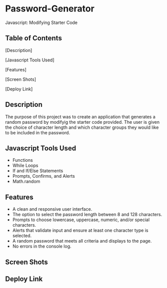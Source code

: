 # Password-Generator
Javascript: Modifying Starter Code
## Table of Contents ##
[Description]

[Javascript Tools Used]

[Features]

[Screen Shots]

[Deploy Link]
## Description ##
The purpose of this project was to create an application that generates a random password by modifyig the starter code provided. The user is given the choice of character length and which character groups they would like to be included in the password. 
## Javascript Tools Used ##
* Functions
* While Loops
* If and If/Else Statements
* Prompts, Confirms, and Alerts
* Math.random
## Features ##
* A clean and responsive user interface.
* The option to select the password length between 8 and 128 characters.
* Prompts to choose lowercase, uppercase, numeric, and/or special characters.
* Alerts that validate input and ensure at least one character type is selected.
* A random password that meets all criteria and displays to the page.
* No errors in the console log.
## Screen Shots ##

## Deploy Link ##
